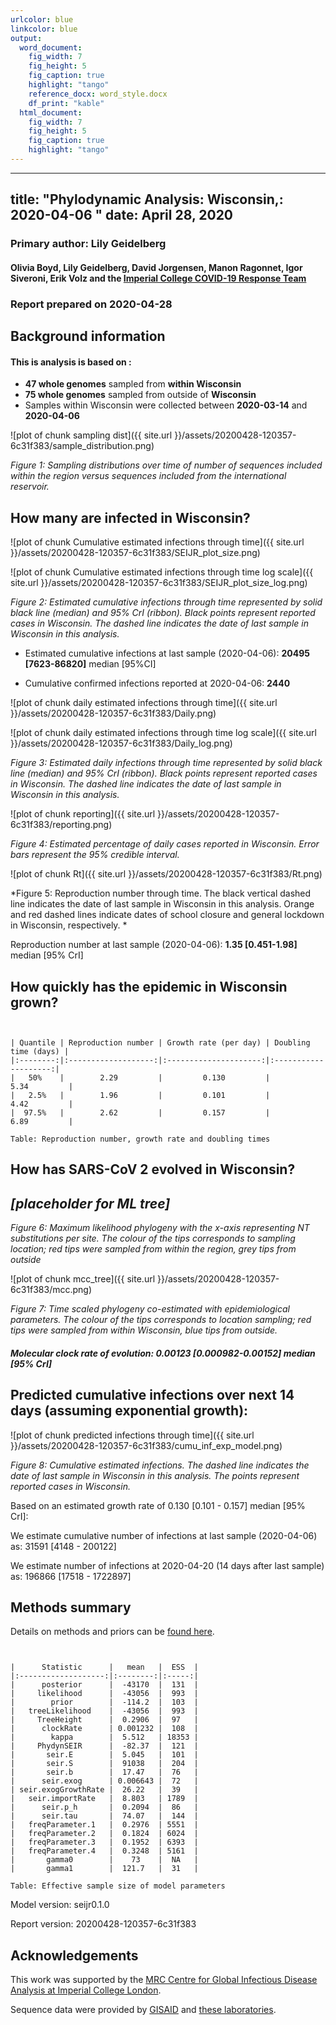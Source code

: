 ```yaml
---
urlcolor: blue
linkcolor: blue
output:
  word_document:
    fig_width: 7
    fig_height: 5
    fig_caption: true
    highlight: "tango"
    reference_docx: word_style.docx
    df_print: "kable"
  html_document:
    fig_width: 7
    fig_height: 5
    fig_caption: true
    highlight: "tango"
---
```









---
title: "Phylodynamic Analysis: Wisconsin,: 2020-04-06 "
date: April 28, 2020
---





### Primary author: Lily Geidelberg

#### Olivia Boyd, Lily Geidelberg, David Jorgensen, Manon Ragonnet, Igor Siveroni, Erik Volz and the [Imperial College COVID-19 Response Team](http://sarscov2phylodynamics.org/about/)

### Report prepared on 2020-04-28





## Background information  




#### This is analysis is based on : 
  
* **47 whole genomes** sampled from **within Wisconsin**
* **75 whole genomes** sampled from outside of **Wisconsin**
* Samples within Wisconsin were collected between **2020-03-14** and **2020-04-06**



![plot of chunk sampling dist]({{ site.url }}/assets/20200428-120357-6c31f383/sample_distribution.png)

*Figure 1: Sampling distributions over time of number of sequences included within the region versus sequences included from the international reservoir.*


## How many are infected in Wisconsin?





![plot of chunk Cumulative estimated infections through time]({{ site.url }}/assets/20200428-120357-6c31f383/SEIJR_plot_size.png)


![plot of chunk Cumulative estimated infections through time log scale]({{ site.url }}/assets/20200428-120357-6c31f383/SEIJR_plot_size_log.png)


*Figure 2: Estimated cumulative infections through time represented by solid black line (median) and 95% CrI (ribbon). Black points represent reported cases in Wisconsin. The dashed line indicates the date of last sample in Wisconsin in this analysis.*


* Estimated cumulative infections at last sample (2020-04-06): **20495 [7623-86820]** median [95%CI]

* Cumulative confirmed infections reported at 2020-04-06: **2440**  

<!-- * Cumulative number of active infections at 2020-04-06:   -->



![plot of chunk daily estimated infections through time]({{ site.url }}/assets/20200428-120357-6c31f383/Daily.png)


![plot of chunk daily estimated infections through time log scale]({{ site.url }}/assets/20200428-120357-6c31f383/Daily_log.png)


*Figure 3: Estimated daily  infections through time represented by solid black line (median) and 95% CrI (ribbon). Black points represent reported cases in Wisconsin. The dashed line indicates the date of last sample in Wisconsin in this analysis.*


![plot of chunk reporting]({{ site.url }}/assets/20200428-120357-6c31f383/reporting.png)

*Figure 4: Estimated percentage of daily cases reported in Wisconsin. Error bars represent the 95% credible interval.*



![plot of chunk Rt]({{ site.url }}/assets/20200428-120357-6c31f383/Rt.png)

*Figure 5: Reproduction number through time. The black vertical dashed line indicates the date of last sample in Wisconsin in this analysis. Orange and red dashed lines indicate dates of school closure and general lockdown in Wisconsin, respectively. *

Reproduction number at last sample (2020-04-06): **1.35 [0.451-1.98]** median [95% CrI]


## How quickly has the epidemic in Wisconsin grown?




```


| Quantile | Reproduction number | Growth rate (per day) | Doubling time (days) |
|:--------:|:-------------------:|:---------------------:|:--------------------:|
|   50%    |        2.29         |         0.130         |         5.34         |
|   2.5%   |        1.96         |         0.101         |         4.42         |
|  97.5%   |        2.62         |         0.157         |         6.89         |

Table: Reproduction number, growth rate and doubling times
```






## How has SARS-CoV 2 evolved in Wisconsin?


## *[placeholder for ML tree]*

*Figure 6: Maximum likelihood phylogeny with the x-axis representing NT substitutions per site. The colour of the tips corresponds to sampling location; red tips were sampled from within the region, grey tips from outside*



![plot of chunk mcc_tree]({{ site.url }}/assets/20200428-120357-6c31f383/mcc.png)

*Figure 7: Time scaled phylogeny co-estimated with epidemiological parameters. The colour of the tips corresponds to location sampling; red tips were sampled from within Wisconsin, blue tips from outside.*




##### Molecular clock rate of evolution: **0.00123 [0.000982-0.00152]** median [95% CrI]  

<!-- #### (optional) Number of introductions into Wisconsin (someone needs to write code to compute this) -->




## Predicted cumulative infections over next 14 days (assuming exponential growth):



![plot of chunk predicted infections through time]({{ site.url }}/assets/20200428-120357-6c31f383/cumu_inf_exp_model.png)

*Figure 8: Cumulative estimated infections. The dashed line indicates the date of last sample in Wisconsin in this analysis. The points represent reported cases in Wisconsin.*

Based on an estimated growth rate of 0.130 [0.101 - 0.157] median [95% CrI]:  

We estimate cumulative number of infections at last sample (2020-04-06) as: 31591 [4148 - 200122]

We estimate number of infections at 2020-04-20 (14 days after last sample) as:
196866 [17518 - 1722897]  




## Methods summary



Details on methods and priors can be [found here](http://whoinfectedwhom.org/seijr0.1.0_methods.pdf).





```


|      Statistic      |   mean   |  ESS  |
|:-------------------:|:--------:|:-----:|
|      posterior      |  -43170  |  131  |
|     likelihood      |  -43056  |  993  |
|        prior        |  -114.2  |  103  |
|   treeLikelihood    |  -43056  |  993  |
|     TreeHeight      |  0.2906  |  97   |
|      clockRate      | 0.001232 |  108  |
|        kappa        |  5.512   | 18353 |
|     PhydynSEIR      |  -82.37  |  121  |
|       seir.E        |  5.045   |  101  |
|       seir.S        |  91038   |  204  |
|       seir.b        |  17.47   |  76   |
|      seir.exog      | 0.006643 |  72   |
| seir.exogGrowthRate |  26.22   |  39   |
|   seir.importRate   |  8.803   | 1789  |
|      seir.p_h       |  0.2094  |  86   |
|      seir.tau       |  74.07   |  144  |
|   freqParameter.1   |  0.2976  | 5551  |
|   freqParameter.2   |  0.1824  | 6024  |
|   freqParameter.3   |  0.1952  | 6393  |
|   freqParameter.4   |  0.3248  | 5161  |
|       gamma0        |    73    |  NA   |
|       gamma1        |  121.7   |  31   |

Table: Effective sample size of model parameters
```



Model version: seijr0.1.0

Report version: 20200428-120357-6c31f383


## Acknowledgements

This work was supported by the [MRC Centre for Global Infectious Disease Analysis at Imperial College London](https://www.imperial.ac.uk/mrc-global-infectious-disease-analysis).

Sequence data were provided by [GISAID](http://www.epicov.org) and [these laboratories](http://whoinfectedwhom.org/gisaid_cov2020_acknowledgement_table.xls).


